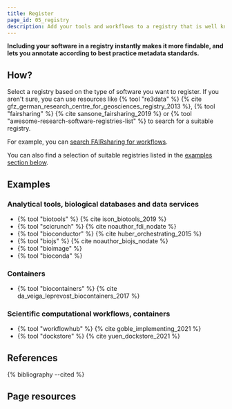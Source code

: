 ```yaml
---
title: Register
page_id: 05_registry
description: Add your tools and workflows to a registry that is well known and best practice.
---
```



**Including your software in a registry instantly makes it more findable, and lets you annotate according to best practice metadata standards.**


## How?

Select a registry based on the type of software you want to register. If you aren't sure, you can use resources like {% tool "re3data" %} {% cite gfz_german_research_centre_for_geosciences_registry_2013 %}, {% tool "fairsharing" %} {% cite sansone_fairsharing_2019 %} or {% tool "awesome-research-software-registries-list" %} to search for a suitable registry.

For example, you can [search FAIRsharing for workflows](https://fairsharing.org/search?fairsharingRegistry=Database&q=workflows).

You can also find a selection of suitable registries listed in the [examples section below](#examples).


## Examples

### Analytical tools, biological databases and data services

- {% tool "biotools" %} {% cite ison_biotools_2019 %}
- {% tool "scicrunch" %} {% cite noauthor_fdi_nodate %}
- {% tool "bioconductor" %} {% cite huber_orchestrating_2015 %}
- {% tool "biojs" %} {% cite noauthor_biojs_nodate %}
- {% tool "bioimage" %} 
- {% tool "bioconda" %} 


### Containers

- {% tool "biocontainers" %} {% cite da_veiga_leprevost_biocontainers_2017 %}


### Scientific computational workflows, containers 

- {% tool "workflowhub" %} {% cite goble_implementing_2021 %}
- {% tool "dockstore" %} {% cite yuen_dockstore_2021 %}


## References

{% bibliography --cited %}


## Page resources

